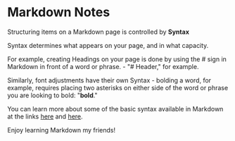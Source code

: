 # Markdown Notes

Structuring items on a Markdown page is controlled by **Syntax**

Syntax determines what appears on your page, and in what capacity.

For example, creating Headings on your page is done by using the # sign in Markdown in front of a word or phrase. - "# Header," for example.

Similarly, font adjustments have their own Syntax - bolding a word, for example, requires placing two asterisks on either side of the word or phrase you are looking to bold: "**bold**."

You can learn more about some of the basic syntax available in Markdown at the links [here](https://www.markdownguide.org/basic-syntax/) and [here](https://docs.github.com/en/get-started/writing-on-github/getting-started-with-writing-and-formatting-on-github/basic-writing-and-formatting-syntax). 

Enjoy learning Markdown my friends!

